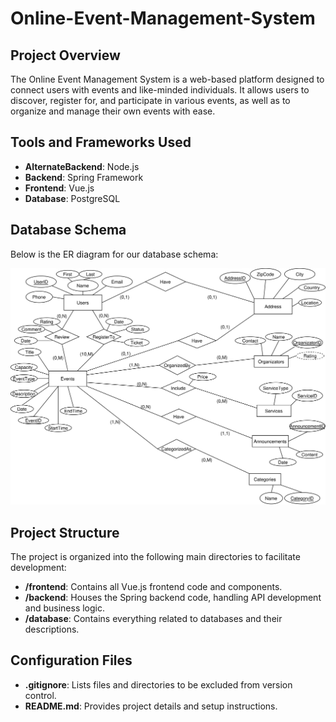 # Online-Event-Management-System

## Project Overview
The Online Event Management System is a web-based platform designed to connect users with events and like-minded individuals. It allows users to discover, register for, and participate in various events, as well as to organize and manage their own events with ease.

## Tools and Frameworks Used
- **AlternateBackend**: Node.js
- **Backend**: Spring Framework
- **Frontend**: Vue.js
- **Database**: PostgreSQL

## Database Schema

Below is the ER diagram for our database schema:

![ER Diagram](database/er_diagram.png)

## Project Structure
The project is organized into the following main directories to facilitate development:

- **/frontend**: Contains all Vue.js frontend code and components.
- **/backend**: Houses the Spring backend code, handling API development and business logic.
- **/database**: Contains everything related to databases and their descriptions.

## Configuration Files
- **.gitignore**: Lists files and directories to be excluded from version control.
- **README.md**: Provides project details and setup instructions.
